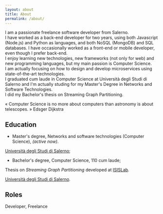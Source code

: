 ```yaml
---
layout: about
title: About
permalink: /about/
---
```


I am a passionate freelance software developer from Salerno. <br/>
I have worked as a back-end developer for two years, using both Javascript (Node.js) and Python as languages, and both NoSQL (MongoDB) and SQL databases. I have occasionally worked as a front-end or mobile developer, even though I prefer back-end. <br/>
I enjoy learning new technologies, new frameworks (not only for web) and new programming languages, but my main passion is Computer Science. <br/>
I am actually focusing on how to design and develop microservices using state-of-the-art technologies. <br/>
I graduated cum laude in Computer Science at Università degli Studi di Salerno and I'm actually studing for my Master's Degree in Networks and Software Technologies. <br/>
I did my Bachelor's thesis on Streaming Graph Partitioning.

« Computer Science is no more about computers than astronomy is about telescopes. »
Edsger Dijkstra

## Education

* Master's degree, Networks and software technologies (Computer Science), *(active now)*. 

[Università degli Studi di Salerno](http://www.unisa.it);

* Bachelor's degree, Computer Science, 110 cum laude;

Thesis on *Streaming Graph Partitioning* developed at [ISISLab](https://github.com/isislab-unisa/streaminggraphpartitioning/).

[Università degli Studi di Salerno](http://www.unisa.it).


<!--  
    TODO check absolute link
-->
## Roles

Developer, Freelance

